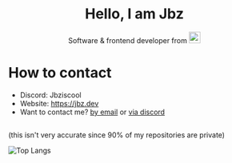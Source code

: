 <h1 align="center">Hello, I am Jbz</h1>
<p align="center">Software & frontend developer from <img width="23" src="https://encrypted-tbn0.gstatic.com/images?q=tbn:ANd9GcQU5m48dbnmxj4knjXK3dvucdEITdxS3EhYLw&s"></p>


# How to contact
- Discord: Jbziscool
- Website: https://jbz.dev
- Want to contact me? [by email](mailto:jbz@jbz.dev) or [via discord](https://discord.gg/v8c66XVH6Y)

## 
(this isn't very accurate since 90% of my repositories are private)

![Top Langs](https://github-readme-stats.vercel.app/api/top-langs/?username=Jbziscool&theme=github_dark&layout=compact&border_color=4C8EDA&card_width=445&border_radius=12)
